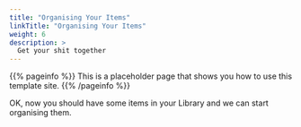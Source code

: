 ```yaml
---
title: "Organising Your Items"
linkTitle: "Organising Your Items"
weight: 6
description: >
  Get your shit together
---
```


{{% pageinfo %}}
This is a placeholder page that shows you how to use this template site.
{{% /pageinfo %}}

OK, now you should have some items in your Library and we can start organising them.
